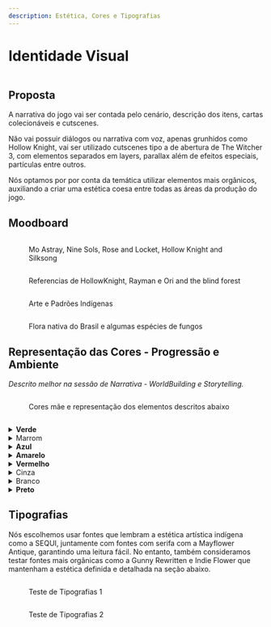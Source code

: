 ```yaml
---
description: Estética, Cores e Tipografias
---
```


# Identidade Visual

<figure><img src="../.gitbook/assets/MenuSemLogo.gif" alt=""><figcaption></figcaption></figure>

## Proposta

A narrativa do jogo vai ser contada pelo cenário, descrição dos itens, cartas colecionáveis e cutscenes.

Não vai possuir diálogos ou narrativa com voz, apenas grunhidos como Hollow Knight, vai ser utilizado cutscenes tipo a de abertura de The Witcher 3, com elementos separados em layers, parallax além de efeitos especiais, partículas entre outros.

Nós optamos por por conta da temática utilizar elementos mais orgânicos, auxiliando a criar uma estética coesa entre todas as áreas da produção do jogo.

## Moodboard

<figure><img src="../.gitbook/assets/MoodBoard - Pág. 1.jpg" alt=""><figcaption><p>Mo Astray, Nine Sols, Rose and Locket, Hollow Knight and Silksong</p></figcaption></figure>

<figure><img src="../.gitbook/assets/MoodBoard - Pág. 2.jpg" alt=""><figcaption><p>Referencias de HollowKnight, Rayman e Ori and the blind forest</p></figcaption></figure>

<figure><img src="../.gitbook/assets/MoodBoard - Pág. 3.jpg" alt=""><figcaption><p>Arte e Padrões Indígenas</p></figcaption></figure>

<figure><img src="../.gitbook/assets/MoodBoard - Pág. 5.jpg" alt=""><figcaption><p>Flora nativa do Brasil e algumas espécies de fungos</p></figcaption></figure>

## Representação das Cores - Progressão e Ambiente

_Descrito melhor na sessão de Narrativa - WorldBuilding e Storytelling._

<figure><img src="../.gitbook/assets/Teste de cores (1) (1).jpg" alt=""><figcaption><p>Cores mãe e representação dos elementos descritos abaixo</p></figcaption></figure>

<figure><img src="../.gitbook/assets/Paleta.png" alt=""><figcaption></figcaption></figure>

<details>

<summary><strong>Verde</strong></summary>

Representando a natureza, Floresta Densa, Próximo a Fontes de água. Insetos, animais e criaturas relacionadas à região, fungos entre outros. Sinergia com a energia da cor Azul.

**Significado da Cor -** Calma, Umidade, Amizade, Saúde, Tranquilidade. Decisões, pensamento abstrato e criativo, respostas afetivas, e capacidade para conexões emocionais e julgamento social, frescor, esperança, amizade, equilíbrio, ecológico, umidade, primavera, natureza, paz, saúde, ideal, abundância, tranquilidade, suavidade, descanso além de tolerância.

</details>

<details>

<summary>Marrom</summary>

É a cor da terra e da madeira e por isso está também associada à natureza.

**Significado da Cor -** Transmite uma sensação de calma, conforto físico e qualidade. Muitas vezes associado à segurança e prosperidade material, com a aquisição de bens. Segundo a cultura ocidental, o marrom representa a seriedade, maturidade, estabilidade e responsabilidade.

</details>

<details>

<summary><strong>Azul</strong></summary>

Água e ambiente húmido, criaturas e plantas aquáticas, cavernas úmidas, pântanos, fungos etc. Sinergia com o elemento Terra.

**Significado da Cor -** Inspiração, Vastidão, Afeto, Amizade e Confiança. Poder, produtividade, sucesso, sobriedade, sofisticação, inspiração, profundidade, mar, céu, gelo, espaço, verdade, afeto, intelectualidade, serenidade, infinito, meditação, amizade, confiança.

</details>

<details>

<summary><strong>Amarelo</strong></summary>

Vento, regiões altas e montanhosas. Possui sinergia com o com o Vermelho, o elemento do Fogo.

Significado da Cor - A cor amarela desperta frescor, traz leveza, descontração, otimismo. Simboliza criatividade, juventude, sabedoria, conhecimento, relaxamento, alegria, felicidade, idealismo, imaginação, esperança, claridade, verão e perigo.

</details>

<details>

<summary><strong>Vermelho</strong></summary>

Fogo, Regiões, Vulcões, Desertos e ambientes artificiais, tomados por máquinas, destruição e caos. Sinergia com a energia Amarela.

**Significado da Cor -** Energia, Dinamismo, Ação, Emoção e Intensidade. Pecado da carne, paixão, sedução, transgressão, guerra, perigo, fogo, sol, dinamismo, força, energia, revolta, coragem, barbarismo, intensidade, vigor, violência, excitação, ação, agressividade, estímulo a se alimentar (fogo tem que queimar alguma coisa, e as máquinas se alimentam da natureza, fogo, a queima).

</details>

<details>

<summary>Cinza</summary>

Representando o Artificial, Plástico, Metal, Cimento, as Máquinas, o que dilui o preto da morte, tirando sua essência, deixando impuro, não natural além de passar a sensação de algo monótono.

**Significado da Cor -** Neutralidade, pó, chuva, máquinas, tédio, tristeza, decadência, velhice, desânimo, sabedoria, passado, elegância, sutileza.

</details>

<details>

<summary>Branco</summary>

Representa a entidade da Vida;

**Significado da Cor -** Neutralidade, pureza, vida, limpeza, castidade, liberdade, criatividade, infância, harmonia, divindade e paz.

</details>

<details>

<summary><strong>Preto</strong></summary>

Representando a entidade da Morte, o que o artificial solta, piche, óleo, resultado da queima da natureza resultando no preto e cinza, concreto, o que movimenta as Máquinas Autônomas, destruição. Sinergia com o Branco.

**Significado da Cor -** Enterro, funeral, noite, coisas obscuras, fim, mal, miséria, temor. Entretanto também está associado a sofisticação e requinte (as máquinas, tecnologia no caso).

</details>

## Tipografias

Nós escolhemos usar fontes que lembram a estética artística indígena como a SEQUI, juntamente com fontes com serifa com a Mayflower Antique, garantindo uma leitura fácil. No entanto, também consideramos testar fontes mais orgânicas como a Gunny Rewritten e Indie Flower que mantenham a estética definida e detalhada na seção abaixo.

<div>

<figure><img src="../.gitbook/assets/Teste de Tipografias 1 (2).jpg" alt=""><figcaption><p>Teste de Tipografias 1</p></figcaption></figure>

 

<figure><img src="../.gitbook/assets/Teste de Tipografias 2 (2).jpg" alt=""><figcaption><p>Teste de Tipografias 2</p></figcaption></figure>

</div>

<div>

<figure><img src="../.gitbook/assets/gunny-rewritten-font-1-original.png" alt=""><figcaption></figcaption></figure>

 

<figure><img src="../.gitbook/assets/gunny-rewritten-font-2-original (1).png" alt=""><figcaption></figcaption></figure>

 

<figure><img src="../.gitbook/assets/gunny-rewritten-font-3-original.png" alt=""><figcaption></figcaption></figure>

 

<figure><img src="../.gitbook/assets/gunny-rewritten-font-4-original (2).png" alt=""><figcaption></figcaption></figure>

</div>

<div>

<figure><img src="../.gitbook/assets/Sequi 3 (1).jpg" alt=""><figcaption></figcaption></figure>

 

<figure><img src="../.gitbook/assets/Sequi 7 (1).jpg" alt=""><figcaption></figcaption></figure>

</div>

<div>

<figure><img src="../.gitbook/assets/Sequi 5 (3).jpg" alt=""><figcaption></figcaption></figure>

 

<figure><img src="../.gitbook/assets/Sequi 6.jpg" alt=""><figcaption></figcaption></figure>

</div>

